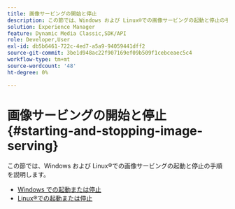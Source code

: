 ```yaml
---
title: 画像サービングの開始と停止
description: この節では、Windows および Linux®での画像サービングの起動と停止の手順を説明します。
solution: Experience Manager
feature: Dynamic Media Classic,SDK/API
role: Developer,User
exl-id: db5b6461-722c-4ed7-a5a9-94059441dff2
source-git-commit: 3be1d948ac22f907169ef09b509f1cebceaec5c4
workflow-type: tm+mt
source-wordcount: '48'
ht-degree: 0%

---
```


# 画像サービングの開始と停止{#starting-and-stopping-image-serving}

この節では、Windows および Linux®での画像サービングの起動と停止の手順を説明します。

* [Windows での起動または停止](t-startstop-windows.md)
* [Linux®での起動または停止](t-startstop-linux.md)
